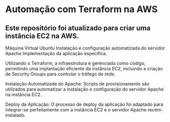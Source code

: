 # Automação com Terraform na AWS

## Este repositório foi atualizado para criar uma instância EC2 na AWS.

Máquina Virtual Ubuntu
Instalação e configuração automatizada do servidor Apache
Implementação da aplicação específica.

Utilizando o Terraform, a infraestrutura é gerenciada como código, permitindo uma implantação eficiente da instância EC2, incluindo a criação de Security Groups para controlar o tráfego de rede.

Instalação Automatizada do Apache: Scripts de provisionamento são utilizados para automatizar a instalação e configuração do servidor Apache na instância EC2.

Deploy da Aplicação: O processo de deploy da aplicação foi adaptado para integrar-se perfeitamente com a instância EC2 e o servidor Apache recém-instalado.


